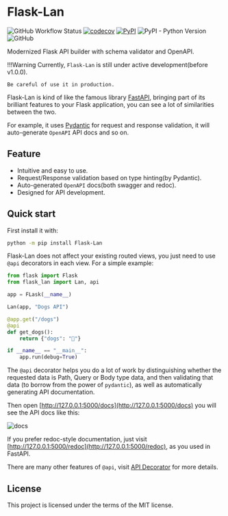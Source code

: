 # Flask-Lan

![GitHub Workflow Status](https://img.shields.io/github/workflow/status/ischaojie/flask-lan/CI?style=flat-square)
[![codecov](https://codecov.io/gh/ischaojie/flask-lan/branch/main/graph/badge.svg?token=FPBE0LGDCO)](https://codecov.io/gh/ischaojie/flask-lan)
[![PyPI](https://img.shields.io/pypi/v/flask-lan?style=flat-square)](https://pypi.org/project/Flask-Lan/)
![PyPI - Python Version](https://img.shields.io/pypi/pyversions/flask-lan?style=flat-square)
![GitHub](https://img.shields.io/github/license/ischaojie/flask-lan?style=flat-square)

Modernized Flask API builder with schema validator and OpenAPI.

!!!Warning
    Currently, `Flask-Lan` is still under active development(before v1.0.0).

    Be careful of use it in production.

Flask-Lan is kind of like the famous library [FastAPI](https://github.com/tiangolo/fastapi), bringing part of its brilliant features to your Flask application, you can see a lot of similarities between the two.

For example, it uses [Pydantic](https://github.com/samuelcolvin/pydantic) for request and response validation,
it will auto-generate `OpenAPI` API docs and so on.

## Feature

-   Intuitive and easy to use.
-   Request/Response validation based on type hinting(by Pydantic).
-   Auto-generated `OpenAPI` docs(both swagger and redoc).
-   Designed for API development.

## Quick start

First install it with:

```bash
python -m pip install Flask-Lan
```

Flask-Lan does not affect your existing routed views, you just need to use `@api` decorators in each view. For a simple example:

```python
from flask import Flask
from flask_lan import Lan, api

app = FLask(__name__)

Lan(app, "Dogs API")

@app.get("/dogs")
@api
def get_dogs():
    return {"dogs": "🐶"}

if __name__ == "__main__":
    app.run(debug=True)
```

The `@api` decorator helps you do a lot of work by distinguishing whether the requested data is Path, Query or Body type data, and then validating that data (to borrow from the power of `pydantic`), as well as automatically generating API documentation.

Then open [http://127.0.0.1:5000/docs](http://127.0.0.1:5000/docs) you will see the API docs like this:

![docs](assets/docs.png)

If you prefer redoc-style documentation, just visit [http://127.0.0.1:5000/redoc](http://127.0.0.1:5000/redoc), as you used in FastAPI.

There are many other features of `@api`, visit [API Decorator](api.md) for more details.

## License

This project is licensed under the terms of the MIT license.
